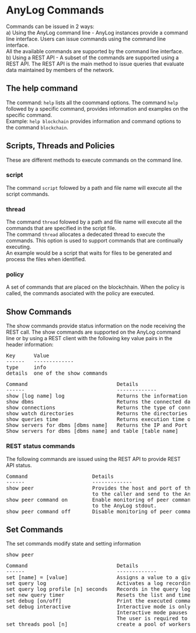 # AnyLog Commands

Commands can be issued in 2 ways:  
a) Using the AnyLog command line - AnyLog instances provide a command line interface. Users can issue commands using the command line interface.  
All the available commands are supported by the command line interface.  
b) Using a REST API - A subset of the commands are supported using a REST API.
The REST API is the main method to issue queries that evaluate data maintained by members of the network. 


## The help command

The command: ```help``` lists all the coommand options.
The command ```help``` followed by a specific command, provides information and examples on the specific command.  
Example: ```help blockchain```  provides information and command options to the command ```blockchain```.

## Scripts, Threads and Policies

These are different methods to execute commands on the command line.

### script
The command ```script``` folowed by a path and file name will execute all the script commands.

### thread
The command ```thread``` folowed by a path and file name will execute all the commands that are specified in the script file.  
The command ```thread``` allocates a dedecated thread to execute the commands. This option is used to support commands that are continually executing.  
An example would be a script that waits for files to be generated and process the files when identified.
    
### policy
A set of commands that are placed on the blockchhain.
When the policy is called, the commands asociated with the policy are executed.

## Show Commands

The show commands provide status information on the node receiving the REST call.
The show commands are supported on the AnyLog command line or by using a REST client with the following key value pairs in the header information:
<pre>
Key      Value
------   -------------
type     info
details  one of the show commands
</pre>

<pre>
Command                             Details
------                              -------------
show [log name] log                 Returns the information maintained in the named log (event, error, file, query) 
show dbms                           Returns the connected databases
show connections                    Returns the type of connections (IPs and ports) supported by the node
show watch directories              Returns the directories being watched for incomming data
show queries time                   Returns execution time of queries
Show servers for dbms [dbms name]   Returns the IP and Port information of the servers supporting the database
Show servers for dbms [dbms name] and table [table name]
</pre>

### REST status commands
The following commands are issued using the REST API to provide REST API status.  

<pre>
Command                     Details
------                      -------------
show peer                   Provides the host and port of the peer issueing the REST call. The values are returned   
                            to the caller and send to the AnyLog stdout.
show peer command on        Enable monitoring of peer commands. When REST calls are issued, the IP and Port of the caller and the command are send 
                            to the AnyLog stdout.
show peer command off       Disable monitoring of peer commands.     
</pre>


## Set Commands

The set commands modify state and setting information

<pre>
show peer
</pre>


<pre>
Command                             Details
------                              -------------
set [name] = [value]                Assigns a value to a given name. 
set query log                       Activates a log recording queries being processed.
set query log profile [n] seconds   Records in the query log only queries with execution time greater or equal to [n] seconds.
set new query timer                 Resets the list and timers that monitor query execution time.
set debug [on/off]                  Print the executed commands processed in scripts.  
set debug interactive               Interactive mode is only available with threads.  
                                    Interactive mode pauses the execution after a command is being executed.  
                                    The user is required to input 'next' to proceed to the next command.
set threads pool [n]                create a pool of workers thread that distributes query processing. n represents the number of threads.
</pre>

